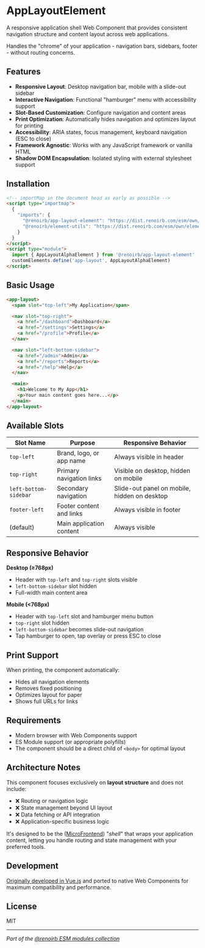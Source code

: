 # AppLayoutElement

A responsive application shell Web Component that provides consistent navigation
structure and content layout across web applications.

Handles the "chrome" of your application - navigation bars, sidebars, footer -
without routing concerns.

## Features

- **Responsive Layout**: Desktop navigation bar, mobile with a slide-out sidebar
- **Interactive Navigation**: Functional "hamburger" menu with accessibility
  support
- **Slot-Based Customization**: Configure navigation and content areas
- **Print Optimization**: Automatically hides navigation and optimizes layout
  for printing
- **Accessibility**: ARIA states, focus management, keyboard navigation (ESC to
  close)
- **Framework Agnostic**: Works with any JavaScript framework or vanilla HTML
- **Shadow DOM Encapsulation**: Isolated styling with external stylesheet
  support

## Installation

```html
<!-- importMap in the document head as early as possible -->
<script type="importmap">
  {
    "imports": {
      "@renoirb/app-layout-element": "https://dist.renoirb.com/esm/own/app-layout-element/v0.3.0/browser.mjs",
      "@renoirb/element-utils": "https://dist.renoirb.com/esm/own/element-utils/v0.5.0/browser.mjs"
    }
  }
</script>
<script type="module">
  import { AppLayoutAlphaElement } from '@renoirb/app-layout-element'
  customElements.define('app-layout', AppLayoutAlphaElement)
</script>
```

## Basic Usage

```html
<app-layout>
  <span slot="top-left">My Application</span>

  <nav slot="top-right">
    <a href="/dashboard">Dashboard</a>
    <a href="/settings">Settings</a>
    <a href="/profile">Profile</a>
  </nav>

  <nav slot="left-bottom-sidebar">
    <a href="/admin">Admin</a>
    <a href="/reports">Reports</a>
    <a href="/help">Help</a>
  </nav>

  <main>
    <h1>Welcome to My App</h1>
    <p>Your main content goes here...</p>
  </main>
</app-layout>
```

## Available Slots

| Slot Name             | Purpose                  | Responsive Behavior                          |
| --------------------- | ------------------------ | -------------------------------------------- |
| `top-left`            | Brand, logo, or app name | Always visible in header                     |
| `top-right`           | Primary navigation links | Visible on desktop, hidden on mobile         |
| `left-bottom-sidebar` | Secondary navigation     | Slide-out panel on mobile, hidden on desktop |
| `footer-left`         | Footer content and links | Always visible in footer                     |
| (default)             | Main application content | Always visible                               |

## Responsive Behavior

**Desktop (≥768px)**

- Header with `top-left` and `top-right` slots visible
- `left-bottom-sidebar` slot hidden
- Full-width main content area

**Mobile (<768px)**

- Header with `top-left` slot and hamburger menu button
- `top-right` slot hidden
- `left-bottom-sidebar` becomes slide-out navigation
- Tap hamburger to open, tap overlay or press ESC to close

<!--
## Events

The component dispatches custom events for navigation state changes:

```js
document.querySelector('app-layout').addEventListener('app-layout', (event) => {
  console.log('Navigation event:', event.detail.eventName) // 'slide-out-nav:open' or 'slide-out-nav:close'
  console.log('Is open:', event.detail.isOpen)
})
```

## Styling

The component loads external stylesheets automatically and provides CSS custom properties for theming:

```css
app-layout {
  --bg: #f5f5f5;
  --color-title: #262626;
  --color-primary: #333;
  --color-container: #ffffff;
  --color-sandwich-text: #000;
}
```
-->

## Print Support

When printing, the component automatically:

- Hides all navigation elements
- Removes fixed positioning
- Optimizes layout for paper
- Shows full URLs for links

## Requirements

- Modern browser with Web Components support
- ES Module support (or appropriate polyfills)
- The component should be a direct child of `<body>` for optimal layout

## Architecture Notes

This component focuses exclusively on **layout structure** and does not include:

- ❌ Routing or navigation logic
- ❌ State management beyond UI layout
- ❌ Data fetching or API integration
- ❌ Application-specific business logic

It's designed to be the ([MicroFrontend](https://micro-frontends.org/))
"_shell_" that wraps your application content, letting you handle routing and
state management with your preferred tools.

## Development

[Originally developed in Vue.js](https://github.com/renoirb/site/commits/2020/layouts/default.vue)
and ported to native Web Components for maximum compatibility and performance.

## License

MIT

---

_Part of the
[@renoirb ESM modules collection](https://github.com/renoirb/renoirb-esm-modules)_

